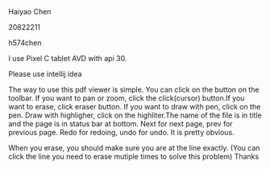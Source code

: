 Haiyao Chen

20822211

h574chen

I use Pixel C tablet AVD with api 30.

Please use intellij idea

The way to use this pdf viewer is simple. You can click on the button on the toolbar. If you want to pan or zoom, click the click(cursor) button.If you want to erase, click eraser button. If you want to draw with pen, click on the pen. Draw with highligher, click on the highliter.The name of the file is in title and the page is in status bar at bottom. Next for next page, prev for previous page. Redo for redoing, undo for undo. It is pretty obvious.

When you erase, you should make sure you are at the line exactly. (You can click the line you need to erase mutiple times to solve this problem)
Thanks
